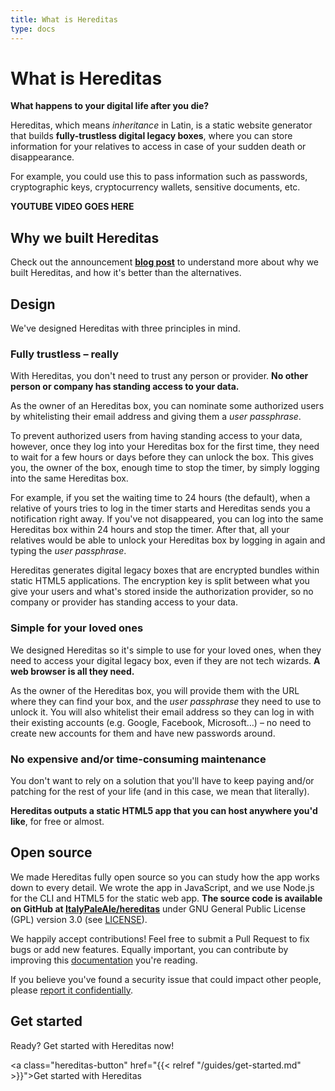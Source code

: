 ```yaml
---
title: What is Hereditas
type: docs
---
```


# What is Hereditas

**What happens to your digital life after you die?**

Hereditas, which means *inheritance* in Latin, is a static website generator that builds **fully-trustless digital legacy boxes**, where you can store information for your relatives to access in case of your sudden death or disappearance.

For example, you could use this to pass information such as passwords, cryptographic keys, cryptocurrency wallets, sensitive documents, etc.

**YOUTUBE VIDEO GOES HERE**

## Why we built Hereditas

Check out the announcement [**blog post**](https://withblue.ink) to understand more about why we built Hereditas, and how it's better than the alternatives.

## Design

We've designed Hereditas with three principles in mind.

### Fully trustless – really

With Hereditas, you don't need to trust any person or provider. **No other person or company has standing access to your data.**

As the owner of an Hereditas box, you can nominate some authorized users by whitelisting their email address and giving them a *user passphrase*.

To prevent authorized users from having standing access to your data, however, once they log into your Hereditas box for the first time, they need to wait for a few hours or days before they can unlock the box. This gives you, the owner of the box, enough time to stop the timer, by simply logging into the same Hereditas box.

For example, if you set the waiting time to 24 hours (the default), when a relative of yours tries to log in the timer starts and Hereditas sends you a notification right away. If you've not disappeared, you can log into the same Hereditas box within 24 hours and stop the timer. After that, all your relatives would be able to unlock your Hereditas box by logging in again and typing the *user passphrase*.

Hereditas generates digital legacy boxes that are encrypted bundles within static HTML5 applications. The encryption key is split between what you give your users and what's stored inside the authorization provider, so no company or provider has standing access to your data.

### Simple for your loved ones

We designed Hereditas so it's simple to use for your loved ones, when they need to access your digital legacy box, even if they are not tech wizards. **A web browser is all they need.**

As the owner of the Hereditas box, you will provide them with the URL where they can find your box, and the *user passphrase* they need to use to unlock it. You will also whitelist their email address so they can log in with their existing accounts (e.g. Google, Facebook, Microsoft…) – no need to create new accounts for them and have new passwords around.

### No expensive and/or time-consuming maintenance

You don't want to rely on a solution that you'll have to keep paying and/or patching for the rest of your life (and in this case, we mean that literally).

**Hereditas outputs a static HTML5 app that you can host anywhere you'd like**, for free or almost.

## Open source

We made Hereditas fully open source so you can study how the app works down to every detail. We wrote the app in JavaScript, and we use Node.js for the CLI and HTML5 for the static web app. **The source code is available on GitHub at [ItalyPaleAle/hereditas](https://github.com/ItalyPaleAle/hereditas)** under GNU General Public License (GPL) version 3.0 (see [LICENSE](https://github.com/ItalyPaleAle/hereditas/tree/master/LICENSE.md)).

We happily accept contributions! Feel free to submit a Pull Request to fix bugs or add new features. Equally important, you can contribute by improving this [documentation](https://github.com/ItalyPaleAle/hereditas/tree/master/docs-source) you're reading.

If you believe you've found a security issue that could impact other people, please [report it confidentially](https://www.npmjs.com/advisories/report?package=hereditas).

## Get started

Ready? Get started with Hereditas now!

<a class="hereditas-button" href="{{< relref "/guides/get-started.md" >}}">Get started with Hereditas</a>
